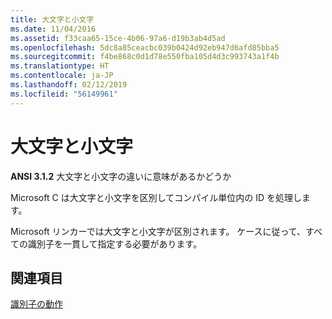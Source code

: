 ```yaml
---
title: 大文字と小文字
ms.date: 11/04/2016
ms.assetid: f33caa65-15ce-4b06-97a6-d19b3ab4d5ad
ms.openlocfilehash: 5dc8a85ceacbc039b0424d92eb947d6afd85bba5
ms.sourcegitcommit: f4be868c0d1d78e550fba105d4d3c993743a1f4b
ms.translationtype: HT
ms.contentlocale: ja-JP
ms.lasthandoff: 02/12/2019
ms.locfileid: "56149961"
---
```

# <a name="uppercase-and-lowercase"></a>大文字と小文字

**ANSI 3.1.2** 大文字と小文字の違いに意味があるかどうか

Microsoft C は大文字と小文字を区別してコンパイル単位内の ID を処理します。

Microsoft リンカーでは大文字と小文字が区別されます。 ケースに従って、すべての識別子を一貫して指定する必要があります。

## <a name="see-also"></a>関連項目

[識別子の動作](../c-language/behavior-of-identifiers.md)
